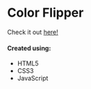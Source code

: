 # Color Flipper
Check it out <a href="https://ianbrdeguzman.github.io/colorflipper/">here!</a>
#### Created using:
* HTML5
* CSS3
* JavaScript
